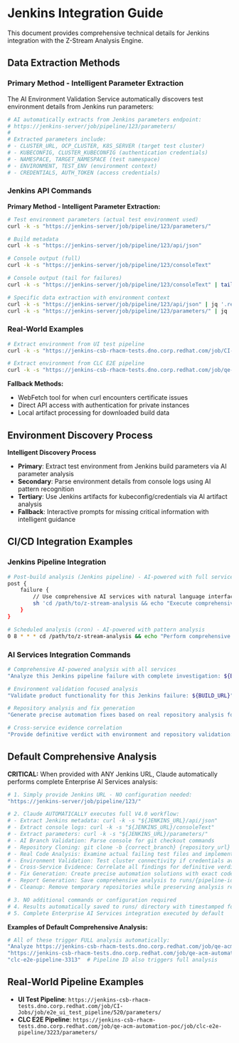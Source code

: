 # Jenkins Integration Guide

This document provides comprehensive technical details for Jenkins integration with the Z-Stream Analysis Engine.

## Data Extraction Methods

### Primary Method - Intelligent Parameter Extraction

The AI Environment Validation Service automatically discovers test environment details from Jenkins run parameters:

```bash
# AI automatically extracts from Jenkins parameters endpoint:
# https://jenkins-server/job/pipeline/123/parameters/
# 
# Extracted parameters include:
# - CLUSTER_URL, OCP_CLUSTER, K8S_SERVER (target test cluster)
# - KUBECONFIG, CLUSTER_KUBECONFIG (authentication credentials)
# - NAMESPACE, TARGET_NAMESPACE (test namespace)
# - ENVIRONMENT, TEST_ENV (environment context)
# - CREDENTIALS, AUTH_TOKEN (access credentials)
```

### Jenkins API Commands

**Primary Method - Intelligent Parameter Extraction:**
```bash
# Test environment parameters (actual test environment used)
curl -k -s "https://jenkins-server/job/pipeline/123/parameters/"

# Build metadata
curl -k -s "https://jenkins-server/job/pipeline/123/api/json"

# Console output (full)
curl -k -s "https://jenkins-server/job/pipeline/123/consoleText"

# Console output (tail for failures)
curl -k -s "https://jenkins-server/job/pipeline/123/consoleText" | tail -200

# Specific data extraction with environment context
curl -k -s "https://jenkins-server/job/pipeline/123/api/json" | jq '.result, .duration, .timestamp'
curl -k -s "https://jenkins-server/job/pipeline/123/parameters/" | jq '.parameter[] | {name, value}'
```

### Real-World Examples

```bash
# Extract environment from UI test pipeline
curl -k -s "https://jenkins-csb-rhacm-tests.dno.corp.redhat.com/job/CI-Jobs/job/e2e_ui_test_pipeline/520/parameters/"

# Extract environment from CLC E2E pipeline  
curl -k -s "https://jenkins-csb-rhacm-tests.dno.corp.redhat.com/job/qe-acm-automation-poc/job/clc-e2e-pipeline/3223/parameters/"
```

**Fallback Methods:**
- WebFetch tool for when curl encounters certificate issues
- Direct API access with authentication for private instances
- Local artifact processing for downloaded build data

## Environment Discovery Process

**Intelligent Discovery Process**
- **Primary**: Extract test environment from Jenkins build parameters via AI parameter analysis
- **Secondary**: Parse environment details from console logs using AI pattern recognition
- **Tertiary**: Use Jenkins artifacts for kubeconfig/credentials via AI artifact analysis
- **Fallback**: Interactive prompts for missing critical information with intelligent guidance

## CI/CD Integration Examples

### Jenkins Pipeline Integration
```bash
# Post-build analysis (Jenkins pipeline) - AI-powered with full services
post {
    failure {
        // Use comprehensive AI services with natural language interface
        sh 'cd /path/to/z-stream-analysis && echo "Execute comprehensive AI analysis for Jenkins pipeline failure: ${BUILD_URL}" | claude-code'
    }
}

# Scheduled analysis (cron) - AI-powered with pattern analysis
0 8 * * * cd /path/to/z-stream-analysis && echo "Perform comprehensive pattern analysis with environment validation for recent pipeline failures" | claude-code
```

### AI Services Integration Commands
```bash
# Comprehensive AI-powered analysis with all services
"Analyze this Jenkins pipeline failure with complete investigation: ${BUILD_URL}"

# Environment validation focused analysis
"Validate product functionality for this Jenkins failure: ${BUILD_URL}"

# Repository analysis and fix generation
"Generate precise automation fixes based on real repository analysis for this automation failure: ${BUILD_URL}"

# Cross-service evidence correlation
"Provide definitive verdict with environment and repository validation: ${BUILD_URL}"
```

## Default Comprehensive Analysis

**CRITICAL:** When provided with ANY Jenkins URL, Claude automatically performs complete Enterprise AI Services analysis:

```bash
# 1. Simply provide Jenkins URL - NO configuration needed:
"https://jenkins-server/job/pipeline/123/"

# 2. Claude AUTOMATICALLY executes full V4.0 workflow:
# - Extract Jenkins metadata: curl -k -s "${JENKINS_URL}/api/json"
# - Extract console logs: curl -k -s "${JENKINS_URL}/consoleText" 
# - Extract parameters: curl -k -s "${JENKINS_URL}/parameters/"
# - AI Branch Validation: Parse console for git checkout commands
# - Repository Cloning: git clone -b {correct_branch} {repository_url}
# - Real Code Analysis: Examine actual failing test files and implementations
# - Environment Validation: Test cluster connectivity if credentials available
# - Cross-Service Evidence: Correlate all findings for definitive verdict
# - Fix Generation: Create precise automation solutions with exact code changes
# - Report Generation: Save comprehensive analysis to runs/{pipeline-id}_{timestamp}_v31/
# - Cleanup: Remove temporary repositories while preserving analysis results

# 3. NO additional commands or configuration required
# 4. Results automatically saved to runs/ directory with timestamped format
# 5. Complete Enterprise AI Services integration executed by default
```

**Examples of Default Comprehensive Analysis:**
```bash
# All of these trigger FULL analysis automatically:
"Analyze https://jenkins-csb-rhacm-tests.dno.corp.redhat.com/job/qe-acm-automation-poc/job/clc-e2e-pipeline/3313/"
"https://jenkins-csb-rhacm-tests.dno.corp.redhat.com/job/qe-acm-automation-poc/job/clc-e2e-pipeline/3313/"
"clc-e2e-pipeline-3313"  # Pipeline ID also triggers full analysis
```

## Real-World Pipeline Examples

- **UI Test Pipeline**: `https://jenkins-csb-rhacm-tests.dno.corp.redhat.com/job/CI-Jobs/job/e2e_ui_test_pipeline/520/parameters/`
- **CLC E2E Pipeline**: `https://jenkins-csb-rhacm-tests.dno.corp.redhat.com/job/qe-acm-automation-poc/job/clc-e2e-pipeline/3223/parameters/`